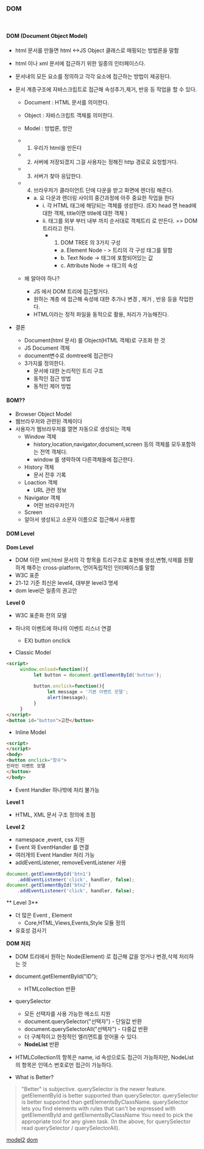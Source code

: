 

### DOM

<br>


#### DOM (Document Object Model)

- html 문서를 만들면 html <->JS Object 클래스로 매핑되는 방법론을 말함
- html 이나 xml 문서에 접근하기 위한 일종의 인터페이스다.
- 문서내의 모든 요소를 정의하고 각각 요소에 접근하는 방법이 제공된다.
- 문서 계층구조에 자바스크립트로 접근해 속성추가,제거, 반응 등 작업을 할 수 있다.
	- Document : HTML 문서를 의미한다.
	- Object : 자바스크립트 객체를 의미한다.
	- Model : 방법론, 방안
	- 1. 우리가 html을 만든다
	- 2. 서버에 저장되겠지 그걸 사용자는 정해진 http 경로로 요청할거다.
	- 3. 서버가 찾아 응답한다.
	- 4. 브라우저가 클라이언트 단에 다운을 받고 화면에 렌더링 해준다.
 		- a. 요 다운과 렌더링 사이의 중간과정에 아주 중요한 작업을 한다
 			- i. 각 HTML 태그에 해당되는 객체를 생성한다. (EX) head 면 head에 대한 객체, title이면 title에 대한 객체 )
			- ii. 태그를 외부 부터 내부 까지 순서대로 객체트리 로 만든다. => DOM 트리라고 한다.
				- 1. DOM TREE 의 3가지 구성
					- a. Element Node - > 트리의 각 구성 태그를 말함
					- b. Text Node -> 태그에 포함되어있는 값
					- c. Attribute Node -> 태그의 속성
 
	- 왜 알아야 하나?
		- JS 에서 DOM 트리에 접근할거다.
		- 원하는 계층 에 접근해 속성에 대한 추가나 변경 , 제거 , 반응 등을 작업한다.
		- HTML이라는 정적 파일을 동적으로 활용, 처리가 가능해진다.

- 결론
	- Document(html 문서) 를 Object(HTML 객체)로 구조화 한 것
	- JS Document 객체
	- document변수로 domtree에 접근한다
	- 3가지를 정의한다.
		- 문서에 대한 논리적인 트리 구조
		- 동적인 접근 방법
		- 동적인 제어 방법

#### BOM??

- Browser Object Model
- 웹브라우저와 관련된 객체이다
- 사용자가 웹브라우저를 열면 자동으로 생성되는 객체
	- Window 객체
		- history,location,navigator,document,screen 등의 객체를 모두포함하는 전역 객체다.
		- window 를 생략하여 다른객체들에 접근한다.
	- History 객체
		- 문서 전후 기록
	- Loaction 객체
		- URL 관련 정보
	- Navigator 객체
		- 어떤 브라우저인가
	- Screen
	- 알아서 생성되고 소문자 이름으로 접근해서 사용함





#### DOM Level


**Dom Level**

- DOM 이란 xml,html 문서의 각 항목을 트리구조로 표현해 생성,변형,삭제를 원활하게 해주는
cross-platform, 언어독립적인 인터페이스를 말함
- W3C 표준
- 21-12 기준 최신은 level4, 대부분 level3 명세
- dom level은 일종의 권고안





**Level 0**

- W3C 표준화 전의 모델
- 하나의 이벤트에 하나의 이벤트 리스너 연결
	- EX) button onclick

- Classic Model

```html
<script>
     window.onload=function(){
          let button = document.getElementById('button');
         
          button.onclick=function(){
               let message = '기본 이벤트 모델';
               alert(message);
          }
     }    
</script>
<button id="button">고전</button>
```

- Inline Model

```html
<script>
</script>
<body>
<button onclick="함수">
인라인 이벤트 모델
</button>
</body>
```

- Event Handler 하나밖에 처리 불가능


**Level 1**
- HTML, XML 문서 구조 정의에 초점

**Level 2**

- namespace ,event, css 지원
- Event 와 EventHandler 를 연결
- 여러개의 Event Handler 처리 가능
- addEventListener, removeEventListener 사용

```javascript
document.getElementById('btn1')
	.addEventListener('click', handler, false);
document.getElementById('btn2')
	.addEventListener('click', handler, false);
```

** Level 3**

- 더 많은 Event , Element
	- Core,HTML,Views,Events,Style 모듈 정의
- 유효성 검사기



**DOM 처리**

- DOM 트리에서 원하는 Node(Element) 로 접근해 값을 얻거나 변경,삭제 처리하는 것

- document.getElementById("ID");
	- HTMLcollection 반환
- querySelector
	- 모든 선택자를 사용 가능한 메소드 지원
	- document.querySelector("선택자") - 단일값 반환
	- document.querySelectorAll("선택자") - 다중값 반환
	- 더 구체적이고 한정적인 엘리먼트를 얻어올 수 있다.
	- **NodeList** 반환

- HTMLCollection의 항목은 name, id 속성으로도 접근이 가능하지만, NodeList의 항목은 인덱스 번호로만 접근이 가능하다.


- What is Better?

> "Better" is subjective. 
> querySelector is the newer feature.
> getElementById is better supported than querySelector.
> querySelector is better supported than getElementsByClassName.
> querySelector lets you find elements with rules that can't be expressed with getElementById and getElementsByClassName
> You need to pick the appropriate tool for any given task. (In the above, for querySelector read querySelector / querySelectorAll).


[model2](https://openhome.cc/eGossip/JavaScript/DOMLevel2EventModel.html)
[dom](http://www.ktword.co.kr/test/view/view.php?m_temp1=2506)



